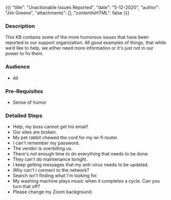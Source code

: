 {{{
"title": "Unactionable Issues Reported",
"date": "5-12-2020",
"author": "Jim Greene",
"attachments": [],
"contentIsHTML": false
}}}

### Description

This KB contains some of the more humorous issues that have been reported to our support organization. All good examples of things, that while we’d like to help, we either need more information or it's just not in our power to fix them.

### Audience

* All

### Pre-Requisites

* Sense of humor

### Detailed Steps

* Help, my boss cannot get his email!
* Our sites are broken.
* My pet rabbit chewed the cord for my wi-fi router.
* I can't remember my password.
* The vendor is overbilling us.
* There's not enough time to do everything that needs to be done.
* They can't do maintenance tonight.
* I keep getting messages that my anti-virus needs to be updated.
* Why can't I connect to the network?
* Search isn't finding what I'm looking for.
* My washing machine plays music when it completes a cycle. Can you turn that off?
* Please change my Zoom background.
